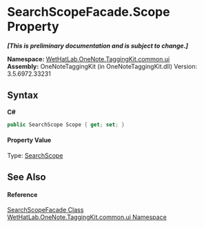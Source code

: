 # SearchScopeFacade.Scope Property 
 _**\[This is preliminary documentation and is subject to change.\]**_

**Namespace:**&nbsp;<a href="043a9407-ac38-b3ac-7348-a6090af495ad">WetHatLab.OneNote.TaggingKit.common.ui</a><br />**Assembly:**&nbsp;OneNoteTaggingKit (in OneNoteTaggingKit.dll) Version: 3.5.6972.33231

## Syntax

**C#**<br />
``` C#
public SearchScope Scope { get; set; }
```


#### Property Value
Type: <a href="4760e4a7-2567-13e1-859f-377774327115">SearchScope</a>

## See Also


#### Reference
<a href="57a56b2b-da79-0ede-fe0f-b91d1640cc22">SearchScopeFacade Class</a><br /><a href="043a9407-ac38-b3ac-7348-a6090af495ad">WetHatLab.OneNote.TaggingKit.common.ui Namespace</a><br />